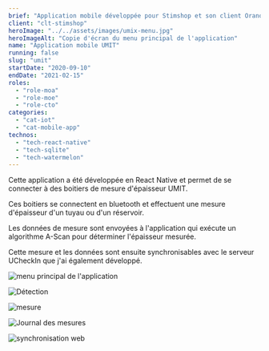 ```yaml
---
brief: "Application mobile développée pour Stimshop et son client Orano permettant de gérer les boitiers de mesure d'épaisseur UMIT"
client: "clt-stimshop"
heroImage: "../../assets/images/umix-menu.jpg"
heroImageAlt: "Copie d'écran du menu principal de l'application"
name: "Application mobile UMIT"
running: false
slug: "umit"
startDate: "2020-09-10"
endDate: "2021-02-15"
roles:
  - "role-moa"
  - "role-moe"
  - "role-cto"
categories:
  - "cat-iot"
  - "cat-mobile-app"
technos:
  - "tech-react-native"
  - "tech-sqlite"
  - "tech-watermelon"
---
```


Cette application a été développée en React Native et permet de se connecter à des boitiers de mesure d'épaisseur UMIT.

Ces boitiers se connectent en bluetooth et effectuent une mesure d'épaisseur d'un tuyau ou d'un réservoir.

Les données de mesure sont envoyées à l'application qui exécute un algorithme A-Scan pour déterminer l'épaisseur mesurée.

Cette mesure et les données sont ensuite synchronisables avec le serveur UCheckIn que j'ai également développé.

![menu principal de l'application](../../assets/images/umix-menu.jpg)

![Détection](../../assets/images/umix-detection.jpg)

![mesure](../../assets/images/umix-mesure.jpg)

![Journal des mesures](../../assets/images/umix-journal-mesures.jpg)

![synchronisation web](../../assets/images/umix-synchro.jpg)
